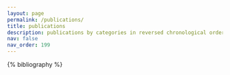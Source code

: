 ```yaml
---
layout: page
permalink: /publications/
title: publications
description: publications by categories in reversed chronological order. generated by jekyll-scholar.
nav: false
nav_order: 199
---
```


<!-- _pages/publications.md -->
<div class="publications">

{% bibliography %}

</div>
